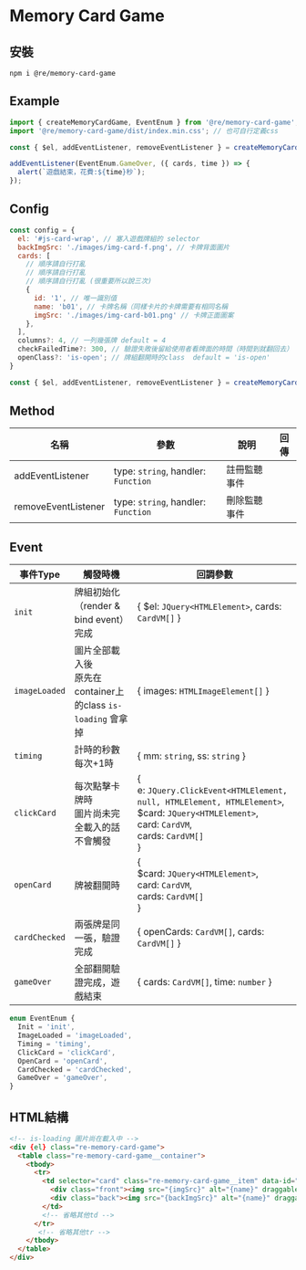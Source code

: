 # Memory Card Game

## 安裝
```
npm i @re/memory-card-game
```

## Example
```typescript
import { createMemoryCardGame, EventEnum } from '@re/memory-card-game';
import '@re/memory-card-game/dist/index.min.css'; // 也可自行定義css

const { $el, addEventListener, removeEventListener } = createMemoryCardGame(config);

addEventListener(EventEnum.GameOver, ({ cards, time }) => {
  alert(`遊戲結束，花費:${time}秒`);
});
```

##  Config
```javascript
const config = {
  el: '#js-card-wrap', // 塞入遊戲牌組的 selector
  backImgSrc: './images/img-card-f.png', // 卡牌背面圖片
  cards: [
    // 順序請自行打亂
    // 順序請自行打亂
    // 順序請自行打亂 (很重要所以說三次)
    { 
      id: '1', // 唯一識別值
      name: 'b01', // 卡牌名稱（同樣卡片的卡牌需要有相同名稱
      imgSrc: './images/img-card-b01.png' // 卡牌正面圖案 
    },
  ],
  columns?: 4, // 一列幾張牌 default = 4
  checkFailedTime?: 300, // 驗證失敗後留給使用者看牌面的時間（時間到就翻回去） default = 300(毫秒)
  openClass?: 'is-open'; // 牌組翻開時的class  default = 'is-open'
}

const { $el, addEventListener, removeEventListener } = createMemoryCardGame(config);
```

## Method 
| 名稱 | 參數 | 說明 | 回傳 |
|---|---|---|---|
| addEventListener | type: `string`, handler: `Function` | 註冊監聽事件 | |
| removeEventListener | type: `string`, handler: `Function` | 刪除監聽事件 | |

## Event
| 事件Type | 觸發時機 | 回調參數 | 
|---|---|---|
| `init` | 牌組初始化（render & bind event）完成 | { $el: `JQuery<HTMLElement>`, cards: `CardVM[]` } |
| `imageLoaded` | 圖片全部載入後<br/>原先在container上的class `is-loading` 會拿掉 | { images: `HTMLImageElement[]` } |
| `timing` | 計時的秒數每次+1時 | { mm: `string`, ss: `string` } |
| `clickCard` | 每次點擊卡牌時<br/>圖片尚未完全載入的話不會觸發 | { <br/>e: `JQuery.ClickEvent<HTMLElement, null, HTMLElement, HTMLElement>`,<br/> $card: `JQuery<HTMLElement>`,<br/> card: `CardVM`,<br/> cards: `CardVM[]`<br/> } |
| `openCard` | 牌被翻開時 |  { <br/>$card: `JQuery<HTMLElement>`,<br/> card: `CardVM`,<br/> cards: `CardVM[]`<br/> } |
| `cardChecked` | 兩張牌是同一張，驗證完成 | { openCards: `CardVM[]`, cards: `CardVM[]` } |
| `gameOver` | 全部翻開驗證完成，遊戲結束 | { cards: `CardVM[]`, time: `number` } |

```typescript
enum EventEnum {
  Init = 'init',
  ImageLoaded = 'imageLoaded',
  Timing = 'timing',
  ClickCard = 'clickCard',
  OpenCard = 'openCard',
  CardChecked = 'cardChecked',
  GameOver = 'gameOver',
}
```

## HTML結構
```html
<!-- is-loading 圖片尚在載入中 -->
<div {el} class="re-memory-card-game">
  <table class="re-memory-card-game__container">
    <tbody>
      <tr>
        <td selector="card" class="re-memory-card-game__item" data-id="{id}">
          <div class="front"><img src="{imgSrc}" alt="{name}" draggable="false"></div>
          <div class="back"><img src="{backImgSrc}" alt="{name}" draggable="false"></div>
        </td>
        <!-- 省略其他td -->
      </tr>
       <!-- 省略其他tr -->
    </tbody>
  </table>
</div>

```